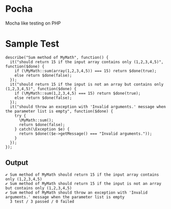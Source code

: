 Pocha
=====

Mocha like testing on PHP

Sample Test
===========

    describe("Sum method of MyMath", function() {
      it("should return 15 if the input array contains only (1,2,3,4,5)", function($done) {
        if (\MyMath::sum(array(1,2,3,4,5)) === 15) return $done(true);
        else return $done(false);
      });
      it("should return 15 if the input is not an array but contains only (1,2,3,4,5)", function($done) {
        if (\MyMath::sum(1,2,3,4,5) === 15) return $done(true);
        else return $done(false);
      });
      it("should throw an exception with 'Invalid arguments.' message when the parameter list is empty", function($done) {
        try {
          \MyMath::sum();
          return $done(false);
        } catch(\Exception $e) {
          return $done(($e->getMessage() === "Invalid arguments."));
        }
      });
    });

Output
------

    ✔ Sum method of MyMath should return 15 if the input array contains only (1,2,3,4,5)
    ✔ Sum method of MyMath should return 15 if the input is not an array but contains only (1,2,3,4,5)
    ✔ Sum method of MyMath should throw an exception with 'Invalid arguments.' message when the parameter list is empty
      3 test / 3 passed / 0 failed
